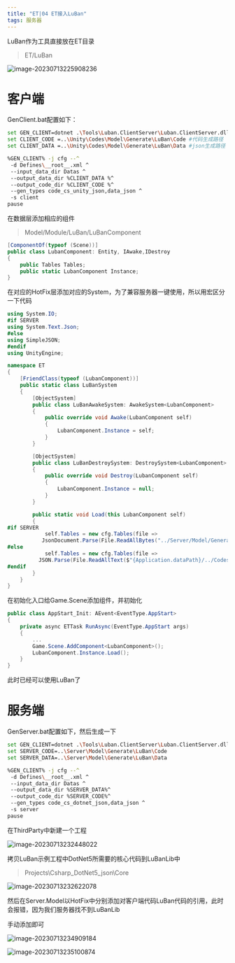 ```yaml
---
title: "ET|04 ET接入LuBan"
tags: 服务器
---
```


LuBan作为工具直接放在ET目录

> ET/LuBan

![image-20230713225908236](https://cdn.jsdelivr.net/gh/Gasskin/CloudImg/img202307132259293.png)

# 客户端

GenClient.bat配置如下：

```bash
set GEN_CLIENT=dotnet .\Tools\Luban.ClientServer\Luban.ClientServer.dll
set CLIENT_CODE =..\Unity\Codes\Model\Generate\LuBan\Code #代码生成路径
set CLIENT_DATA =..\Unity\Codes\Model\Generate\LuBan\Data #json生成路径

%GEN_CLIENT% -j cfg --^
 -d Defines\__root__.xml ^
 --input_data_dir Datas ^
 --output_data_dir %CLIENT_DATA %^
 --output_code_dir %CLIENT_CODE %^
 --gen_types code_cs_unity_json,data_json ^
 -s client
pause
```

在数据层添加相应的组件

> Model/Module/LuBan/LuBanComponent

```c#
[ComponentOf(typeof (Scene))]
public class LubanComponent: Entity, IAwake,IDestroy
{
    public Tables Tables;
    public static LubanComponent Instance;
}
```

在对应的HotFix层添加对应的System，为了兼容服务器一键使用，所以用宏区分一下代码

```c#
using System.IO;
#if SERVER
using System.Text.Json;
#else
using SimpleJSON;
#endif
using UnityEngine;

namespace ET
{
    [FriendClass(typeof (LubanComponent))]
    public static class LuBanSystem
    {
        [ObjectSystem]
        public class LuBanAwakeSystem: AwakeSystem<LubanComponent>
        {
            public override void Awake(LubanComponent self)
            {
                LubanComponent.Instance = self;
            }
        }

        [ObjectSystem]
        public class LuBanDestroySystem: DestroySystem<LubanComponent>
        {
            public override void Destroy(LubanComponent self)
            {
                LubanComponent.Instance = null;
            }
        }

        public static void Load(this LubanComponent self)
        {
#if SERVER
            self.Tables = new cfg.Tables(file => 
           JsonDocument.Parse(File.ReadAllBytes("../Server/Model/Generate/LuBan/Data/" + file + ".json")).RootElement);
#else
            self.Tables = new cfg.Tables(file => 
          JSON.Parse(File.ReadAllText($"{Application.dataPath}/../Codes/Model/Generate/LuBan/Data/" + file + ".json")));
#endif
        }
    }
}
```

在初始化入口给Game.Scene添加组件，并初始化

```c#
public class AppStart_Init: AEvent<EventType.AppStart>
{
    private async ETTask RunAsync(EventType.AppStart args)
    {
        ...
        Game.Scene.AddComponent<LubanComponent>();
        LubanComponent.Instance.Load();
    }
}
```

此时已经可以使用LuBan了

# 服务端

GenServer.bat配置如下，然后生成一下

```bash
set GEN_CLIENT=dotnet .\Tools\Luban.ClientServer\Luban.ClientServer.dll
set SERVER_CODE=..\Server\Model\Generate\LuBan\Code
set SERVER_DATA=..\Server\Model\Generate\LuBan\Data

%GEN_CLIENT% -j cfg --^
 -d Defines\__root__.xml ^
 --input_data_dir Datas ^
 --output_data_dir %SERVER_DATA%^
 --output_code_dir %SERVER_CODE%^
 --gen_types code_cs_dotnet_json,data_json ^
 -s server
pause
```

在ThirdParty中新建一个工程

![image-20230713232448022](https://cdn.jsdelivr.net/gh/Gasskin/CloudImg/img202307132324056.png)

拷贝LuBan示例工程中DotNet5所需要的核心代码到LuBanLib中

> Projects\Csharp_DotNet5_json\Core

![image-20230713232622078](https://cdn.jsdelivr.net/gh/Gasskin/CloudImg/img202307132326102.png)

然后在Server.Model以HotFix中分别添加对客户端代码LuBan代码的引用，此时会报错，因为我们服务器找不到LuBanLib

手动添加即可

![image-20230713234909184](https://cdn.jsdelivr.net/gh/Gasskin/CloudImg/img202307132350105.png)

![image-20230713235100874](https://cdn.jsdelivr.net/gh/Gasskin/CloudImg/img202307132351893.png)























